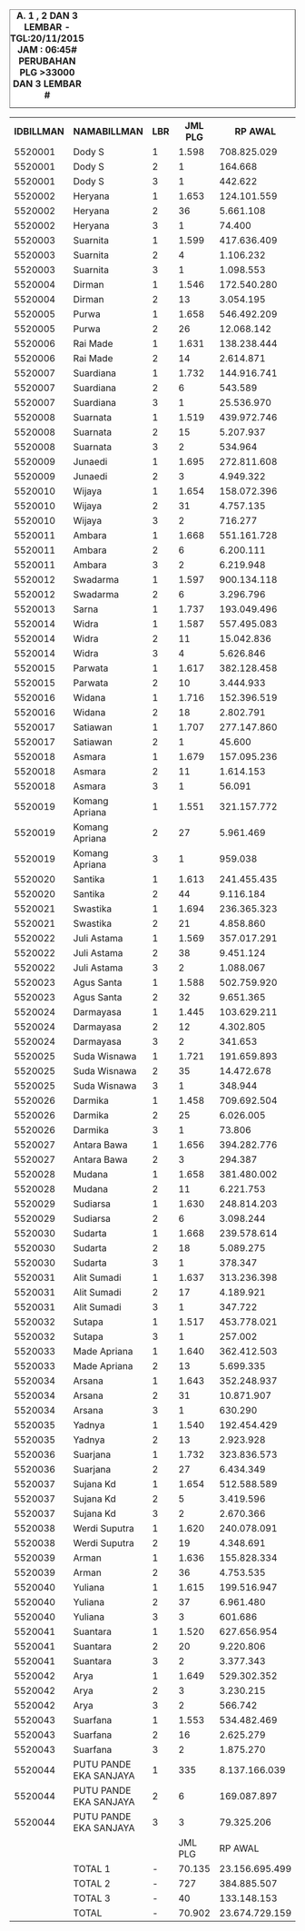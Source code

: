 
<HTML>
<HEAD>
<META HTTP-EQUIV="Content-Type" CONTENT="text/html;charset=windows-1252">
<TITLE>MONITOR LEMBAR BILLMAN NOPEMBER 2015 - RAYON GIANYAR</TITLE> 


</HEAD>
<BODY>
<TABLE BORDER=1 BGCOLOR=#ffffff CELLSPACING=0><FONT FACE="Segoe UI" COLOR=#000000><CAPTION><B>A. 1 , 2 DAN 3 LEMBAR  - TGL:20/11/2015 JAM : 06:45# PERUBAHAN PLG >33000 DAN 3 LEMBAR #</B></CAPTION></FONT>


<table><tbody><tr><th>IDBILLMAN</th><th>NAMABILLMAN</th><th>LBR</th><th> JML PLG </th><th> RP AWAL </th><th>TGL AKHIR</th><th>LBR</th><th> AKHIR PLG </th><th> AKHIR RP </th><th> - </th><th>LNS PLG</th><th>LNS RP</th><th>% LBR</th><th>% RP</th><th> - </th><th> TGL</th><th>L</th><th> PLG </th><th> RP </th><th>SEGEL</th><th>DTNG</th><th>% LBR</th><th>% RP</th></tr><tr><td>5520001</td><td>Dody S</td><td>1</td><td> 1.598 </td><td> 708.825.029 </td><td>20/11_06:45</td><td>1</td><td> 416 </td><td> 142.381.072 </td><td> - </td><td> 123 </td><td> 43.505.571 </td><td>-73,97%</td><td>-79,91%</td><td> - </td><td>19/11_19:20</td><td>1</td><td> 539 </td><td> 185.886.643 </td><td> </td><td> </td><td>-66,27%</td><td>-73,78%</td></tr><tr><td>5520001</td><td>Dody S</td><td>2</td><td> 1 </td><td> 164.668 </td><td>20/11_06:45</td><td>2</td><td> 1 </td><td> 164.668 </td><td> - </td><td> - </td><td> - </td><td>0,00%</td><td>0,00%</td><td> - </td><td>19/11_19:20</td><td>2</td><td> 1 </td><td> 164.668 </td><td> </td><td>1</td><td>0,00%</td><td>0,00%</td></tr><tr><td>5520001</td><td>Dody S</td><td>3</td><td> 1 </td><td> 442.622 </td><td>20/11_06:45</td><td>3</td><td> 1 </td><td> 442.622 </td><td> - </td><td> - </td><td> - </td><td>0,00%</td><td>0,00%</td><td> - </td><td>19/11_19:20</td><td>3</td><td> 1 </td><td> 442.622 </td><td> </td><td> </td><td>0,00%</td><td>0,00%</td></tr><tr><td>5520002</td><td>Heryana</td><td>1</td><td> 1.653 </td><td> 124.101.559 </td><td>20/11_06:45</td><td>1</td><td> 412 </td><td> 34.164.636 </td><td> - </td><td> 8 </td><td> 533.080 </td><td>-75,08%</td><td>-72,47%</td><td> - </td><td>19/11_19:20</td><td>1</td><td> 420 </td><td> 34.697.716 </td><td> </td><td> </td><td>-74,59%</td><td>-72,04%</td></tr><tr><td>5520002</td><td>Heryana</td><td>2</td><td> 36 </td><td> 5.661.108 </td><td>20/11_06:45</td><td>2</td><td> 22 </td><td> 4.066.326 </td><td> - </td><td> - </td><td> - </td><td>-38,89%</td><td>-28,17%</td><td> - </td><td>19/11_19:20</td><td>2</td><td> 22 </td><td> 4.066.326 </td><td> </td><td> </td><td>-38,89%</td><td>-28,17%</td></tr><tr><td>5520002</td><td>Heryana</td><td>3</td><td> 1 </td><td> 74.400 </td><td>20/11_06:45</td><td>3</td><td> 1 </td><td> 74.400 </td><td> - </td><td> - </td><td> - </td><td>0,00%</td><td>0,00%</td><td> - </td><td>19/11_19:20</td><td>3</td><td> 1 </td><td> 74.400 </td><td> </td><td> </td><td>0,00%</td><td>0,00%</td></tr><tr><td>5520003</td><td>Suarnita</td><td>1</td><td> 1.599 </td><td> 417.636.409 </td><td>20/11_06:45</td><td>1</td><td> 262 </td><td> 65.660.751 </td><td> - </td><td> 3 </td><td> 1.804.904 </td><td>-83,61%</td><td>-84,28%</td><td> - </td><td>19/11_19:20</td><td>1</td><td> 265 </td><td> 67.465.655 </td><td> </td><td> </td><td>-83,43%</td><td>-83,85%</td></tr><tr><td>5520003</td><td>Suarnita</td><td>2</td><td> 4 </td><td> 1.106.232 </td><td>20/11_06:45</td><td>2</td><td> 4 </td><td> 1.106.232 </td><td> - </td><td> - </td><td> - </td><td>0,00%</td><td>0,00%</td><td> - </td><td>19/11_19:20</td><td>2</td><td> 4 </td><td> 1.106.232 </td><td> </td><td> </td><td>0,00%</td><td>0,00%</td></tr><tr><td>5520003</td><td>Suarnita</td><td>3</td><td> 1 </td><td> 1.098.553 </td><td>20/11_06:45</td><td>3</td><td> 1 </td><td> 1.098.553 </td><td> - </td><td> - </td><td> - </td><td>0,00%</td><td>0,00%</td><td> - </td><td>19/11_19:20</td><td>3</td><td> 1 </td><td> 1.098.553 </td><td> </td><td> </td><td>0,00%</td><td>0,00%</td></tr><tr><td>5520004</td><td>Dirman</td><td>1</td><td> 1.546 </td><td> 172.540.280 </td><td>20/11_06:45</td><td>1</td><td> 789 </td><td> 56.348.618 </td><td> - </td><td> 2 </td><td> 1.085.202 </td><td>-48,97%</td><td>-67,34%</td><td> - </td><td>19/11_19:20</td><td>1</td><td> 791 </td><td> 57.433.820 </td><td> </td><td> </td><td>-48,84%</td><td>-66,71%</td></tr><tr><td>5520004</td><td>Dirman</td><td>2</td><td> 13 </td><td> 3.054.195 </td><td>20/11_06:45</td><td>2</td><td> 8 </td><td> 1.405.957 </td><td> - </td><td> 2 </td><td> 985.244 </td><td>-38,46%</td><td>-53,97%</td><td> - </td><td>19/11_19:20</td><td>2</td><td> 10 </td><td> 2.391.201 </td><td> </td><td> </td><td>-23,08%</td><td>-21,71%</td></tr><tr><td>5520005</td><td>Purwa</td><td>1</td><td> 1.658 </td><td> 546.492.209 </td><td>20/11_06:45</td><td>1</td><td> 386 </td><td> 71.866.086 </td><td> - </td><td> 13 </td><td> 3.439.245 </td><td>-76,72%</td><td>-86,85%</td><td> - </td><td>19/11_19:20</td><td>1</td><td> 399 </td><td> 75.305.331 </td><td> </td><td> </td><td>-75,93%</td><td>-86,22%</td></tr><tr><td>5520005</td><td>Purwa</td><td>2</td><td> 26 </td><td> 12.068.142 </td><td>20/11_06:45</td><td>2</td><td> 24 </td><td> 11.874.146 </td><td> - </td><td> - </td><td> - </td><td>-7,69%</td><td>-1,61%</td><td> - </td><td>19/11_19:20</td><td>2</td><td> 24 </td><td> 11.874.146 </td><td> </td><td> </td><td>-7,69%</td><td>-1,61%</td></tr><tr><td>5520006</td><td>Rai Made</td><td>1</td><td> 1.631 </td><td> 138.238.444 </td><td>20/11_06:45</td><td>1</td><td> 526 </td><td> 37.232.028 </td><td> - </td><td> 6 </td><td> 1.226.435 </td><td>-67,75%</td><td>-73,07%</td><td> - </td><td>19/11_19:20</td><td>1</td><td> 532 </td><td> 38.458.463 </td><td> </td><td> </td><td>-67,38%</td><td>-72,18%</td></tr><tr><td>5520006</td><td>Rai Made</td><td>2</td><td> 14 </td><td> 2.614.871 </td><td>20/11_06:45</td><td>2</td><td> 13 </td><td> 2.570.987 </td><td> - </td><td> - </td><td> - </td><td>-7,14%</td><td>-1,68%</td><td> - </td><td>19/11_19:20</td><td>2</td><td> 13 </td><td> 2.570.987 </td><td> </td><td> </td><td>-7,14%</td><td>-1,68%</td></tr><tr><td>5520007</td><td>Suardiana</td><td>1</td><td> 1.732 </td><td> 144.916.741 </td><td>20/11_06:45</td><td>1</td><td> 521 </td><td> 52.206.345 </td><td> - </td><td> 5 </td><td> 356.318 </td><td>-69,92%</td><td>-63,97%</td><td> - </td><td>19/11_19:20</td><td>1</td><td> 526 </td><td> 52.562.663 </td><td> </td><td> </td><td>-69,63%</td><td>-63,73%</td></tr><tr><td>5520007</td><td>Suardiana</td><td>2</td><td> 6 </td><td> 543.589 </td><td>20/11_06:45</td><td>2</td><td> 3 </td><td> 280.008 </td><td> - </td><td> - </td><td> - </td><td>-50,00%</td><td>-48,49%</td><td> - </td><td>19/11_19:20</td><td>2</td><td> 3 </td><td> 280.008 </td><td> </td><td>3</td><td>-50,00%</td><td>-48,49%</td></tr><tr><td>5520007</td><td>Suardiana</td><td>3</td><td> 1 </td><td> 25.536.970 </td><td>20/11_06:45</td><td>3</td><td> 1 </td><td> 25.536.970 </td><td> - </td><td> - </td><td> - </td><td>0,00%</td><td>0,00%</td><td> - </td><td>19/11_19:20</td><td>3</td><td> 1 </td><td> 25.536.970 </td><td> </td><td> </td><td>0,00%</td><td>0,00%</td></tr><tr><td>5520008</td><td>Suarnata</td><td>1</td><td> 1.519 </td><td> 439.972.746 </td><td>20/11_06:45</td><td>1</td><td> 317 </td><td> 92.048.025 </td><td> - </td><td> 12 </td><td> 12.474.453 </td><td>-79,13%</td><td>-79,08%</td><td> - </td><td>19/11_19:20</td><td>1</td><td> 329 </td><td> 104.522.478 </td><td> </td><td> </td><td>-78,34%</td><td>-76,24%</td></tr><tr><td>5520008</td><td>Suarnata</td><td>2</td><td> 15 </td><td> 5.207.937 </td><td>20/11_06:45</td><td>2</td><td> 13 </td><td> 4.889.099 </td><td> - </td><td> - </td><td> - </td><td>-13,33%</td><td>-6,12%</td><td> - </td><td>19/11_19:20</td><td>2</td><td> 13 </td><td> 4.889.099 </td><td> </td><td>4</td><td>-13,33%</td><td>-6,12%</td></tr><tr><td>5520008</td><td>Suarnata</td><td>3</td><td> 2 </td><td> 534.964 </td><td>20/11_06:45</td><td>3</td><td> 2 </td><td> 534.964 </td><td> - </td><td> - </td><td> - </td><td>0,00%</td><td>0,00%</td><td> - </td><td>19/11_19:20</td><td>3</td><td> 2 </td><td> 534.964 </td><td> </td><td> </td><td>0,00%</td><td>0,00%</td></tr><tr><td>5520009</td><td>Junaedi</td><td>1</td><td> 1.695 </td><td> 272.811.608 </td><td>20/11_06:45</td><td>1</td><td> 559 </td><td> 93.144.308 </td><td> - </td><td> 11 </td><td> 1.359.470 </td><td>-67,02%</td><td>-65,86%</td><td> - </td><td>19/11_19:20</td><td>1</td><td> 570 </td><td> 94.503.778 </td><td> </td><td> </td><td>-66,37%</td><td>-65,36%</td></tr><tr><td>5520009</td><td>Junaedi</td><td>2</td><td> 3 </td><td> 4.949.322 </td><td>20/11_06:45</td><td>2</td><td> 3 </td><td> 4.949.322 </td><td> - </td><td> - </td><td> - </td><td>0,00%</td><td>0,00%</td><td> - </td><td>19/11_19:20</td><td>2</td><td> 3 </td><td> 4.949.322 </td><td> </td><td> </td><td>0,00%</td><td>0,00%</td></tr><tr><td>5520010</td><td>Wijaya</td><td>1</td><td> 1.654 </td><td> 158.072.396 </td><td>20/11_06:45</td><td>1</td><td> 650 </td><td> 46.448.440 </td><td> - </td><td> 21 </td><td> 792.333 </td><td>-60,70%</td><td>-70,62%</td><td> - </td><td>19/11_19:20</td><td>1</td><td> 671 </td><td> 47.240.773 </td><td> </td><td> </td><td>-59,43%</td><td>-70,11%</td></tr><tr><td>5520010</td><td>Wijaya</td><td>2</td><td> 31 </td><td> 4.757.135 </td><td>20/11_06:45</td><td>2</td><td> 28 </td><td> 4.212.014 </td><td> - </td><td> - </td><td> - </td><td>-9,68%</td><td>-11,46%</td><td> - </td><td>19/11_19:20</td><td>2</td><td> 28 </td><td> 4.212.014 </td><td> </td><td> </td><td>-9,68%</td><td>-11,46%</td></tr><tr><td>5520010</td><td>Wijaya</td><td>3</td><td> 2 </td><td> 716.277 </td><td>20/11_06:45</td><td>3</td><td> 1 </td><td> 93.705 </td><td> - </td><td> - </td><td> - </td><td>-50,00%</td><td>-86,92%</td><td> - </td><td>19/11_19:20</td><td>3</td><td> 1 </td><td> 93.705 </td><td> </td><td> </td><td>-50,00%</td><td>-86,92%</td></tr><tr><td>5520011</td><td>Ambara</td><td>1</td><td> 1.668 </td><td> 551.161.728 </td><td>20/11_06:45</td><td>1</td><td> 576 </td><td> 117.133.457 </td><td> - </td><td> 21 </td><td> 23.820.862 </td><td>-65,47%</td><td>-78,75%</td><td> - </td><td>19/11_19:20</td><td>1</td><td> 597 </td><td> 140.954.319 </td><td> </td><td> </td><td>-64,21%</td><td>-74,43%</td></tr><tr><td>5520011</td><td>Ambara</td><td>2</td><td> 6 </td><td> 6.200.111 </td><td>20/11_06:45</td><td>2</td><td> 6 </td><td> 6.200.111 </td><td> - </td><td> - </td><td> - </td><td>0,00%</td><td>0,00%</td><td> - </td><td>19/11_19:20</td><td>2</td><td> 6 </td><td> 6.200.111 </td><td> </td><td>5</td><td>0,00%</td><td>0,00%</td></tr><tr><td>5520011</td><td>Ambara</td><td>3</td><td> 2 </td><td> 6.219.948 </td><td>20/11_06:45</td><td>3</td><td> 2 </td><td> 6.219.948 </td><td> - </td><td> - </td><td> - </td><td>0,00%</td><td>0,00%</td><td> - </td><td>19/11_19:20</td><td>3</td><td> 2 </td><td> 6.219.948 </td><td> </td><td> </td><td>0,00%</td><td>0,00%</td></tr><tr><td>5520012</td><td>Swadarma</td><td>1</td><td> 1.597 </td><td> 900.134.118 </td><td>20/11_06:45</td><td>1</td><td> 359 </td><td> 193.194.841 </td><td> - </td><td> 9 </td><td> 3.107.432 </td><td>-77,52%</td><td>-78,54%</td><td> - </td><td>19/11_19:20</td><td>1</td><td> 368 </td><td> 196.302.273 </td><td> </td><td> </td><td>-76,96%</td><td>-78,19%</td></tr><tr><td>5520012</td><td>Swadarma</td><td>2</td><td> 6 </td><td> 3.296.796 </td><td>20/11_06:45</td><td>2</td><td> 5 </td><td> 3.176.286 </td><td> - </td><td> - </td><td> - </td><td>-16,67%</td><td>-3,66%</td><td> - </td><td>19/11_19:20</td><td>2</td><td> 5 </td><td> 3.176.286 </td><td>1</td><td>4</td><td>-16,67%</td><td>-3,66%</td></tr><tr><td>5520013</td><td>Sarna</td><td>1</td><td> 1.737 </td><td> 193.049.496 </td><td>20/11_06:45</td><td>1</td><td> 436 </td><td> 54.141.877 </td><td> - </td><td> 12 </td><td> 936.597 </td><td>-74,90%</td><td>-71,95%</td><td> - </td><td>19/11_19:20</td><td>1</td><td> 448 </td><td> 55.078.474 </td><td> </td><td> </td><td>-74,21%</td><td>-71,47%</td></tr><tr><td>5520014</td><td>Widra</td><td>1</td><td> 1.587 </td><td> 557.495.083 </td><td>20/11_06:45</td><td>1</td><td> 558 </td><td> 162.354.950 </td><td> - </td><td> 17 </td><td> 28.612.497 </td><td>-64,84%</td><td>-70,88%</td><td> - </td><td>19/11_19:20</td><td>1</td><td> 575 </td><td> 190.967.447 </td><td> </td><td> </td><td>-63,77%</td><td>-65,75%</td></tr><tr><td>5520014</td><td>Widra</td><td>2</td><td> 11 </td><td> 15.042.836 </td><td>20/11_06:45</td><td>2</td><td> 11 </td><td> 15.042.836 </td><td> - </td><td> - </td><td> - </td><td>0,00%</td><td>0,00%</td><td> - </td><td>19/11_19:20</td><td>2</td><td> 11 </td><td> 15.042.836 </td><td> </td><td> </td><td>0,00%</td><td>0,00%</td></tr><tr><td>5520014</td><td>Widra</td><td>3</td><td> 4 </td><td> 5.626.846 </td><td>20/11_06:45</td><td>3</td><td> 3 </td><td> 5.299.748 </td><td> - </td><td> - </td><td> - </td><td>-25,00%</td><td>-5,81%</td><td> - </td><td>19/11_19:20</td><td>3</td><td> 3 </td><td> 5.299.748 </td><td> </td><td> </td><td>-25,00%</td><td>-5,81%</td></tr><tr><td>5520015</td><td>Parwata</td><td>1</td><td> 1.617 </td><td> 382.128.458 </td><td>20/11_06:45</td><td>1</td><td> 412 </td><td> 89.616.300 </td><td> - </td><td> 6 </td><td> 6.029.535 </td><td>-74,52%</td><td>-76,55%</td><td> - </td><td>19/11_19:20</td><td>1</td><td> 418 </td><td> 95.645.835 </td><td> </td><td> </td><td>-74,15%</td><td>-74,97%</td></tr><tr><td>5520015</td><td>Parwata</td><td>2</td><td> 10 </td><td> 3.444.933 </td><td>20/11_06:45</td><td>2</td><td> 8 </td><td> 3.241.411 </td><td> - </td><td> - </td><td> - </td><td>-20,00%</td><td>-5,91%</td><td> - </td><td>19/11_19:20</td><td>2</td><td> 8 </td><td> 3.241.411 </td><td> </td><td> </td><td>-20,00%</td><td>-5,91%</td></tr><tr><td>5520016</td><td>Widana</td><td>1</td><td> 1.716 </td><td> 152.396.519 </td><td>20/11_06:45</td><td>1</td><td> 590 </td><td> 42.549.442 </td><td> - </td><td> - </td><td> - </td><td>-65,62%</td><td>-72,08%</td><td> - </td><td>19/11_19:20</td><td>1</td><td> 590 </td><td> 42.549.442 </td><td> </td><td> </td><td>-65,62%</td><td>-72,08%</td></tr><tr><td>5520016</td><td>Widana</td><td>2</td><td> 18 </td><td> 2.802.791 </td><td>20/11_06:45</td><td>2</td><td> 16 </td><td> 2.683.837 </td><td> - </td><td> - </td><td> - </td><td>-11,11%</td><td>-4,24%</td><td> - </td><td>19/11_19:20</td><td>2</td><td> 16 </td><td> 2.683.837 </td><td> </td><td>3</td><td>-11,11%</td><td>-4,24%</td></tr><tr><td>5520017</td><td>Satiawan</td><td>1</td><td> 1.707 </td><td> 277.147.860 </td><td>20/11_06:45</td><td>1</td><td> 516 </td><td> 86.233.809 </td><td> - </td><td> 9 </td><td> 18.993.486 </td><td>-69,77%</td><td>-68,89%</td><td> - </td><td>19/11_19:20</td><td>1</td><td> 525 </td><td> 105.227.295 </td><td> </td><td> </td><td>-69,24%</td><td>-62,03%</td></tr><tr><td>5520017</td><td>Satiawan</td><td>2</td><td> 1 </td><td> 45.600 </td><td>20/11_06:45</td><td>2</td><td> 1 </td><td> 45.600 </td><td> - </td><td> - </td><td> - </td><td>0,00%</td><td>0,00%</td><td> - </td><td>19/11_19:20</td><td>2</td><td> 1 </td><td> 45.600 </td><td> </td><td>1</td><td>0,00%</td><td>0,00%</td></tr><tr><td>5520018</td><td>Asmara</td><td>1</td><td> 1.679 </td><td> 157.095.236 </td><td>20/11_06:45</td><td>1</td><td> 420 </td><td> 41.951.530 </td><td> - </td><td> 1 </td><td> 61.017 </td><td>-74,99%</td><td>-73,30%</td><td> - </td><td>19/11_19:20</td><td>1</td><td> 421 </td><td> 42.012.547 </td><td> </td><td> </td><td>-74,93%</td><td>-73,26%</td></tr><tr><td>5520018</td><td>Asmara</td><td>2</td><td> 11 </td><td> 1.614.153 </td><td>20/11_06:45</td><td>2</td><td> 6 </td><td> 651.953 </td><td> - </td><td> - </td><td> - </td><td>-45,45%</td><td>-59,61%</td><td> - </td><td>19/11_19:20</td><td>2</td><td> 6 </td><td> 651.953 </td><td> </td><td> </td><td>-45,45%</td><td>-59,61%</td></tr><tr><td>5520018</td><td>Asmara</td><td>3</td><td> 1 </td><td> 56.091 </td><td>20/11_06:45</td><td>3</td><td> 1 </td><td> 56.091 </td><td> - </td><td> - </td><td> - </td><td>0,00%</td><td>0,00%</td><td> - </td><td>19/11_19:20</td><td>3</td><td> 1 </td><td> 56.091 </td><td> </td><td> </td><td>0,00%</td><td>0,00%</td></tr><tr><td>5520019</td><td>Komang Apriana</td><td>1</td><td> 1.551 </td><td> 321.157.772 </td><td>20/11_06:45</td><td>1</td><td> 498 </td><td> 129.909.753 </td><td> - </td><td> 7 </td><td> 450.649 </td><td>-67,89%</td><td>-59,55%</td><td> - </td><td>19/11_19:20</td><td>1</td><td> 505 </td><td> 130.360.402 </td><td> </td><td> </td><td>-67,44%</td><td>-59,41%</td></tr><tr><td>5520019</td><td>Komang Apriana</td><td>2</td><td> 27 </td><td> 5.961.469 </td><td>20/11_06:45</td><td>2</td><td> 22 </td><td> 5.130.589 </td><td> - </td><td> - </td><td> - </td><td>-18,52%</td><td>-13,94%</td><td> - </td><td>19/11_19:20</td><td>2</td><td> 22 </td><td> 5.130.589 </td><td> </td><td> </td><td>-18,52%</td><td>-13,94%</td></tr><tr><td>5520019</td><td>Komang Apriana</td><td>3</td><td> 1 </td><td> 959.038 </td><td>20/11_06:45</td><td>3</td><td> 1 </td><td> 959.038 </td><td> - </td><td> - </td><td> - </td><td>0,00%</td><td>0,00%</td><td> - </td><td>19/11_19:20</td><td>3</td><td> 1 </td><td> 959.038 </td><td> </td><td> </td><td>0,00%</td><td>0,00%</td></tr><tr><td>5520020</td><td>Santika</td><td>1</td><td> 1.613 </td><td> 241.455.435 </td><td>20/11_06:45</td><td>1</td><td> 451 </td><td> 66.632.795 </td><td> - </td><td> 5 </td><td> 1.542.214 </td><td>-72,04%</td><td>-72,40%</td><td> - </td><td>19/11_19:20</td><td>1</td><td> 456 </td><td> 68.175.009 </td><td> </td><td> </td><td>-71,73%</td><td>-71,76%</td></tr><tr><td>5520020</td><td>Santika</td><td>2</td><td> 44 </td><td> 9.116.184 </td><td>20/11_06:45</td><td>2</td><td> 42 </td><td> 8.646.946 </td><td> - </td><td> - </td><td> - </td><td>-4,55%</td><td>-5,15%</td><td> - </td><td>19/11_19:20</td><td>2</td><td> 42 </td><td> 8.646.946 </td><td> </td><td> </td><td>-4,55%</td><td>-5,15%</td></tr><tr><td>5520021</td><td>Swastika</td><td>1</td><td> 1.694 </td><td> 236.365.323 </td><td>20/11_06:45</td><td>1</td><td> 367 </td><td> 49.466.038 </td><td> - </td><td> 7 </td><td> 1.149.764 </td><td>-78,34%</td><td>-79,07%</td><td> - </td><td>19/11_19:20</td><td>1</td><td> 374 </td><td> 50.615.802 </td><td> </td><td> </td><td>-77,92%</td><td>-78,59%</td></tr><tr><td>5520021</td><td>Swastika</td><td>2</td><td> 21 </td><td> 4.858.860 </td><td>20/11_06:45</td><td>2</td><td> 19 </td><td> 4.679.021 </td><td> - </td><td> - </td><td> - </td><td>-9,52%</td><td>-3,70%</td><td> - </td><td>19/11_19:20</td><td>2</td><td> 19 </td><td> 4.679.021 </td><td> </td><td> </td><td>-9,52%</td><td>-3,70%</td></tr><tr><td>5520022</td><td>Juli Astama</td><td>1</td><td> 1.569 </td><td> 357.017.291 </td><td>20/11_06:45</td><td>1</td><td> 598 </td><td> 106.336.399 </td><td> - </td><td> 12 </td><td> 30.080.482 </td><td>-61,89%</td><td>-70,22%</td><td> - </td><td>19/11_19:20</td><td>1</td><td> 610 </td><td> 136.416.881 </td><td> </td><td> </td><td>-61,12%</td><td>-61,79%</td></tr><tr><td>5520022</td><td>Juli Astama</td><td>2</td><td> 38 </td><td> 9.451.124 </td><td>20/11_06:45</td><td>2</td><td> 31 </td><td> 7.815.494 </td><td> - </td><td> - </td><td> - </td><td>-18,42%</td><td>-17,31%</td><td> - </td><td>19/11_19:20</td><td>2</td><td> 31 </td><td> 7.815.494 </td><td> </td><td> </td><td>-18,42%</td><td>-17,31%</td></tr><tr><td>5520022</td><td>Juli Astama</td><td>3</td><td> 2 </td><td> 1.088.067 </td><td>20/11_06:45</td><td>3</td><td> 2 </td><td> 1.088.067 </td><td> - </td><td> - </td><td> - </td><td>0,00%</td><td>0,00%</td><td> - </td><td>19/11_19:20</td><td>3</td><td> 2 </td><td> 1.088.067 </td><td> </td><td> </td><td>0,00%</td><td>0,00%</td></tr><tr><td>5520023</td><td>Agus Santa</td><td>1</td><td> 1.588 </td><td> 502.759.920 </td><td>20/11_06:45</td><td>1</td><td> 499 </td><td> 136.537.775 </td><td> - </td><td> 22 </td><td> 12.202.856 </td><td>-68,58%</td><td>-72,84%</td><td> - </td><td>19/11_19:20</td><td>1</td><td> 521 </td><td> 148.740.631 </td><td> </td><td> </td><td>-67,19%</td><td>-70,42%</td></tr><tr><td>5520023</td><td>Agus Santa</td><td>2</td><td> 32 </td><td> 9.651.365 </td><td>20/11_06:45</td><td>2</td><td> 25 </td><td> 7.883.686 </td><td> - </td><td> - </td><td> - </td><td>-21,88%</td><td>-18,32%</td><td> - </td><td>19/11_19:20</td><td>2</td><td> 25 </td><td> 7.883.686 </td><td>12</td><td>9</td><td>-21,88%</td><td>-18,32%</td></tr><tr><td>5520024</td><td>Darmayasa</td><td>1</td><td> 1.445 </td><td> 103.629.211 </td><td>20/11_06:45</td><td>1</td><td> 694 </td><td> 48.864.628 </td><td> - </td><td> 16 </td><td> 1.323.865 </td><td>-51,97%</td><td>-52,85%</td><td> - </td><td>19/11_19:20</td><td>1</td><td> 710 </td><td> 50.188.493 </td><td> </td><td> </td><td>-50,87%</td><td>-51,57%</td></tr><tr><td>5520024</td><td>Darmayasa</td><td>2</td><td> 12 </td><td> 4.302.805 </td><td>20/11_06:45</td><td>2</td><td> 4 </td><td> 439.802 </td><td> - </td><td> 2 </td><td> 406.621 </td><td>-66,67%</td><td>-89,78%</td><td> - </td><td>19/11_19:20</td><td>2</td><td> 6 </td><td> 846.423 </td><td> </td><td> </td><td>-50,00%</td><td>-80,33%</td></tr><tr><td>5520024</td><td>Darmayasa</td><td>3</td><td> 2 </td><td> 341.653 </td><td>20/11_06:45</td><td>3</td><td> 1 </td><td> 125.633 </td><td> - </td><td> - </td><td> - </td><td>-50,00%</td><td>-63,23%</td><td> - </td><td>19/11_19:20</td><td>3</td><td> 1 </td><td> 125.633 </td><td> </td><td> </td><td>-50,00%</td><td>-63,23%</td></tr><tr><td>5520025</td><td>Suda Wisnawa</td><td>1</td><td> 1.721 </td><td> 191.659.893 </td><td>20/11_06:45</td><td>1</td><td> 586 </td><td> 58.133.617 </td><td> - </td><td> - </td><td> - </td><td>-65,95%</td><td>-69,67%</td><td> - </td><td>19/11_19:20</td><td>1</td><td> 586 </td><td> 58.133.617 </td><td> </td><td> </td><td>-65,95%</td><td>-69,67%</td></tr><tr><td>5520025</td><td>Suda Wisnawa</td><td>2</td><td> 35 </td><td> 14.472.678 </td><td>20/11_06:45</td><td>2</td><td> 34 </td><td> 14.278.896 </td><td> - </td><td> - </td><td> - </td><td>-2,86%</td><td>-1,34%</td><td> - </td><td>19/11_19:20</td><td>2</td><td> 34 </td><td> 14.278.896 </td><td> </td><td> </td><td>-2,86%</td><td>-1,34%</td></tr><tr><td>5520025</td><td>Suda Wisnawa</td><td>3</td><td> 1 </td><td> 348.944 </td><td>20/11_06:45</td><td>3</td><td> 1 </td><td> 348.944 </td><td> - </td><td> - </td><td> - </td><td>0,00%</td><td>0,00%</td><td> - </td><td>19/11_19:20</td><td>3</td><td> 1 </td><td> 348.944 </td><td> </td><td> </td><td>0,00%</td><td>0,00%</td></tr><tr><td>5520026</td><td>Darmika</td><td>1</td><td> 1.458 </td><td> 709.692.504 </td><td>20/11_06:45</td><td>1</td><td> 522 </td><td> 129.584.653 </td><td> - </td><td> 7 </td><td> 7.591.018 </td><td>-64,20%</td><td>-81,74%</td><td> - </td><td>19/11_19:20</td><td>1</td><td> 529 </td><td> 137.175.671 </td><td> </td><td> </td><td>-63,72%</td><td>-80,67%</td></tr><tr><td>5520026</td><td>Darmika</td><td>2</td><td> 25 </td><td> 6.026.005 </td><td>20/11_06:45</td><td>2</td><td> 22 </td><td> 5.676.414 </td><td> - </td><td> - </td><td> - </td><td>-12,00%</td><td>-5,80%</td><td> - </td><td>19/11_19:20</td><td>2</td><td> 22 </td><td> 5.676.414 </td><td> </td><td> </td><td>-12,00%</td><td>-5,80%</td></tr><tr><td>5520026</td><td>Darmika</td><td>3</td><td> 1 </td><td> 73.806 </td><td>20/11_06:45</td><td>3</td><td> 1 </td><td> 73.806 </td><td> - </td><td> - </td><td> - </td><td>0,00%</td><td>0,00%</td><td> - </td><td>19/11_19:20</td><td>3</td><td> 1 </td><td> 73.806 </td><td> </td><td> </td><td>0,00%</td><td>0,00%</td></tr><tr><td>5520027</td><td>Antara Bawa</td><td>1</td><td> 1.656 </td><td> 394.282.776 </td><td>20/11_06:45</td><td>1</td><td> 406 </td><td> 71.325.522 </td><td> - </td><td> 4 </td><td> 1.589.909 </td><td>-75,48%</td><td>-81,91%</td><td> - </td><td>19/11_19:20</td><td>1</td><td> 410 </td><td> 72.915.431 </td><td> </td><td> </td><td>-75,24%</td><td>-81,51%</td></tr><tr><td>5520027</td><td>Antara Bawa</td><td>2</td><td> 3 </td><td> 294.387 </td><td>20/11_06:45</td><td>2</td><td> 2 </td><td> 62.490 </td><td> - </td><td> - </td><td> - </td><td>-33,33%</td><td>-78,77%</td><td> - </td><td>19/11_19:20</td><td>2</td><td> 2 </td><td> 62.490 </td><td> </td><td>2</td><td>-33,33%</td><td>-78,77%</td></tr><tr><td>5520028</td><td>Mudana</td><td>1</td><td> 1.658 </td><td> 381.480.002 </td><td>20/11_06:45</td><td>1</td><td> 545 </td><td> 123.818.995 </td><td> - </td><td> 15 </td><td> 3.721.793 </td><td>-67,13%</td><td>-67,54%</td><td> - </td><td>19/11_19:20</td><td>1</td><td> 560 </td><td> 127.540.788 </td><td> </td><td> </td><td>-66,22%</td><td>-66,57%</td></tr><tr><td>5520028</td><td>Mudana</td><td>2</td><td> 11 </td><td> 6.221.753 </td><td>20/11_06:45</td><td>2</td><td> 8 </td><td> 4.950.893 </td><td> - </td><td> 1 </td><td> 182.347 </td><td>-27,27%</td><td>-20,43%</td><td> - </td><td>19/11_19:20</td><td>2</td><td> 9 </td><td> 5.133.240 </td><td> </td><td>1</td><td>-18,18%</td><td>-17,50%</td></tr><tr><td>5520029</td><td>Sudiarsa</td><td>1</td><td> 1.630 </td><td> 248.814.203 </td><td>20/11_06:45</td><td>1</td><td> 484 </td><td> 73.808.773 </td><td> - </td><td> 74 </td><td> 7.121.398 </td><td>-70,31%</td><td>-70,34%</td><td> - </td><td>19/11_19:20</td><td>1</td><td> 558 </td><td> 80.930.171 </td><td> </td><td> </td><td>-65,77%</td><td>-67,47%</td></tr><tr><td>5520029</td><td>Sudiarsa</td><td>2</td><td> 6 </td><td> 3.098.244 </td><td>20/11_06:45</td><td>2</td><td> 6 </td><td> 3.098.244 </td><td> - </td><td> - </td><td> - </td><td>0,00%</td><td>0,00%</td><td> - </td><td>19/11_19:20</td><td>2</td><td> 6 </td><td> 3.098.244 </td><td> </td><td> </td><td>0,00%</td><td>0,00%</td></tr><tr><td>5520030</td><td>Sudarta</td><td>1</td><td> 1.668 </td><td> 239.578.614 </td><td>20/11_06:45</td><td>1</td><td> 390 </td><td> 62.430.016 </td><td> - </td><td> 10 </td><td> 2.145.182 </td><td>-76,62%</td><td>-73,94%</td><td> - </td><td>19/11_19:20</td><td>1</td><td> 400 </td><td> 64.575.198 </td><td> </td><td> </td><td>-76,02%</td><td>-73,05%</td></tr><tr><td>5520030</td><td>Sudarta</td><td>2</td><td> 18 </td><td> 5.089.275 </td><td>20/11_06:45</td><td>2</td><td> 14 </td><td> 4.659.059 </td><td> - </td><td> - </td><td> - </td><td>-22,22%</td><td>-8,45%</td><td> - </td><td>19/11_19:20</td><td>2</td><td> 14 </td><td> 4.659.059 </td><td> </td><td> </td><td>-22,22%</td><td>-8,45%</td></tr><tr><td>5520030</td><td>Sudarta</td><td>3</td><td> 1 </td><td> 378.347 </td><td>20/11_06:45</td><td>3</td><td> 1 </td><td> 378.347 </td><td> - </td><td> - </td><td> - </td><td>0,00%</td><td>0,00%</td><td> - </td><td>19/11_19:20</td><td>3</td><td> 1 </td><td> 378.347 </td><td> </td><td> </td><td>0,00%</td><td>0,00%</td></tr><tr><td>5520031</td><td>Alit Sumadi</td><td>1</td><td> 1.637 </td><td> 313.236.398 </td><td>20/11_06:45</td><td>1</td><td> 518 </td><td> 95.832.062 </td><td> - </td><td> 6 </td><td> 3.126.762 </td><td>-68,36%</td><td>-69,41%</td><td> - </td><td>19/11_19:20</td><td>1</td><td> 524 </td><td> 98.958.824 </td><td> </td><td> </td><td>-67,99%</td><td>-68,41%</td></tr><tr><td>5520031</td><td>Alit Sumadi</td><td>2</td><td> 17 </td><td> 4.189.921 </td><td>20/11_06:45</td><td>2</td><td> 5 </td><td> 2.418.528 </td><td> - </td><td> - </td><td> - </td><td>-70,59%</td><td>-42,28%</td><td> - </td><td>19/11_19:20</td><td>2</td><td> 5 </td><td> 2.418.528 </td><td> </td><td>2</td><td>-70,59%</td><td>-42,28%</td></tr><tr><td>5520031</td><td>Alit Sumadi</td><td>3</td><td> 1 </td><td> 347.722 </td><td>20/11_06:45</td><td>3</td><td> 1 </td><td> 347.722 </td><td> - </td><td> - </td><td> - </td><td>0,00%</td><td>0,00%</td><td> - </td><td>19/11_19:20</td><td>3</td><td> 1 </td><td> 347.722 </td><td> </td><td> </td><td>0,00%</td><td>0,00%</td></tr><tr><td>5520032</td><td>Sutapa</td><td>1</td><td> 1.517 </td><td> 453.778.021 </td><td>20/11_06:45</td><td>1</td><td> 163 </td><td> 98.000.869 </td><td> - </td><td> 12 </td><td> 25.712.686 </td><td>-89,26%</td><td>-78,40%</td><td> - </td><td>19/11_19:20</td><td>1</td><td> 175 </td><td> 123.713.555 </td><td> </td><td> </td><td>-88,46%</td><td>-72,74%</td></tr><tr><td>5520032</td><td>Sutapa</td><td>3</td><td> 1 </td><td> 257.002 </td><td>20/11_06:45</td><td>3</td><td> 1 </td><td> 257.002 </td><td> - </td><td> - </td><td> - </td><td>0,00%</td><td>0,00%</td><td> - </td><td>19/11_19:20</td><td>3</td><td> 1 </td><td> 257.002 </td><td> </td><td> </td><td>0,00%</td><td>0,00%</td></tr><tr><td>5520033</td><td>Made Apriana</td><td>1</td><td> 1.640 </td><td> 362.412.503 </td><td>20/11_06:45</td><td>1</td><td> 514 </td><td> 94.044.084 </td><td> - </td><td> 1 </td><td> 1.825.837 </td><td>-68,66%</td><td>-74,05%</td><td> - </td><td>19/11_19:20</td><td>1</td><td> 515 </td><td> 95.869.921 </td><td> </td><td> </td><td>-68,60%</td><td>-73,55%</td></tr><tr><td>5520033</td><td>Made Apriana</td><td>2</td><td> 13 </td><td> 5.699.335 </td><td>20/11_06:45</td><td>2</td><td> 12 </td><td> 5.574.705 </td><td> - </td><td> - </td><td> - </td><td>-7,69%</td><td>-2,19%</td><td> - </td><td>19/11_19:20</td><td>2</td><td> 12 </td><td> 5.574.705 </td><td> </td><td> </td><td>-7,69%</td><td>-2,19%</td></tr><tr><td>5520034</td><td>Arsana</td><td>1</td><td> 1.643 </td><td> 352.248.937 </td><td>20/11_06:45</td><td>1</td><td> 625 </td><td> 111.673.545 </td><td> - </td><td> 13 </td><td> 940.048 </td><td>-61,96%</td><td>-68,30%</td><td> - </td><td>19/11_19:20</td><td>1</td><td> 638 </td><td> 112.613.593 </td><td> </td><td> </td><td>-61,17%</td><td>-68,03%</td></tr><tr><td>5520034</td><td>Arsana</td><td>2</td><td> 31 </td><td> 10.871.907 </td><td>20/11_06:45</td><td>2</td><td> 29 </td><td> 10.574.920 </td><td> - </td><td> - </td><td> - </td><td>-6,45%</td><td>-2,73%</td><td> - </td><td>19/11_19:20</td><td>2</td><td> 29 </td><td> 10.574.920 </td><td> </td><td> </td><td>-6,45%</td><td>-2,73%</td></tr><tr><td>5520034</td><td>Arsana</td><td>3</td><td> 1 </td><td> 630.290 </td><td>20/11_06:45</td><td>3</td><td> 1 </td><td> 630.290 </td><td> - </td><td> - </td><td> - </td><td>0,00%</td><td>0,00%</td><td> - </td><td>19/11_19:20</td><td>3</td><td> 1 </td><td> 630.290 </td><td> </td><td> </td><td>0,00%</td><td>0,00%</td></tr><tr><td>5520035</td><td>Yadnya</td><td>1</td><td> 1.540 </td><td> 192.454.429 </td><td>20/11_06:45</td><td>1</td><td> 326 </td><td> 43.000.819 </td><td> - </td><td> - </td><td> - </td><td>-78,83%</td><td>-77,66%</td><td> - </td><td>19/11_19:20</td><td>1</td><td> 326 </td><td> 43.000.819 </td><td> </td><td> </td><td>-78,83%</td><td>-77,66%</td></tr><tr><td>5520035</td><td>Yadnya</td><td>2</td><td> 13 </td><td> 2.923.928 </td><td>20/11_06:45</td><td>2</td><td> 11 </td><td> 2.542.761 </td><td> - </td><td> 1 </td><td> 132.935 </td><td>-15,38%</td><td>-13,04%</td><td> - </td><td>19/11_19:20</td><td>2</td><td> 12 </td><td> 2.675.696 </td><td> </td><td> </td><td>-7,69%</td><td>-8,49%</td></tr><tr><td>5520036</td><td>Suarjana</td><td>1</td><td> 1.732 </td><td> 323.836.573 </td><td>20/11_06:45</td><td>1</td><td> 452 </td><td> 87.767.334 </td><td> - </td><td> 18 </td><td> 4.667.363 </td><td>-73,90%</td><td>-72,90%</td><td> - </td><td>19/11_19:20</td><td>1</td><td> 470 </td><td> 92.434.697 </td><td> </td><td> </td><td>-72,86%</td><td>-71,46%</td></tr><tr><td>5520036</td><td>Suarjana</td><td>2</td><td> 27 </td><td> 6.434.349 </td><td>20/11_06:45</td><td>2</td><td> 23 </td><td> 5.925.343 </td><td> - </td><td> - </td><td> - </td><td>-14,81%</td><td>-7,91%</td><td> - </td><td>19/11_19:20</td><td>2</td><td> 23 </td><td> 5.925.343 </td><td> </td><td>2</td><td>-14,81%</td><td>-7,91%</td></tr><tr><td>5520037</td><td>Sujana Kd</td><td>1</td><td> 1.654 </td><td> 512.588.589 </td><td>20/11_06:45</td><td>1</td><td> 450 </td><td> 113.264.967 </td><td> - </td><td> 10 </td><td> 33.141.214 </td><td>-72,79%</td><td>-77,90%</td><td> - </td><td>19/11_19:20</td><td>1</td><td> 460 </td><td> 146.406.181 </td><td> </td><td> </td><td>-72,19%</td><td>-71,44%</td></tr><tr><td>5520037</td><td>Sujana Kd</td><td>2</td><td> 5 </td><td> 3.419.596 </td><td>20/11_06:45</td><td>2</td><td> 4 </td><td> 2.554.436 </td><td> - </td><td> - </td><td> - </td><td>-20,00%</td><td>-25,30%</td><td> - </td><td>19/11_19:20</td><td>2</td><td> 4 </td><td> 2.554.436 </td><td> </td><td>3</td><td>-20,00%</td><td>-25,30%</td></tr><tr><td>5520037</td><td>Sujana Kd</td><td>3</td><td> 2 </td><td> 2.670.366 </td><td>20/11_06:45</td><td>3</td><td> 1 </td><td> 793.946 </td><td> - </td><td> - </td><td> - </td><td>-50,00%</td><td>-70,27%</td><td> - </td><td>19/11_19:20</td><td>3</td><td> 1 </td><td> 793.946 </td><td> </td><td> </td><td>-50,00%</td><td>-70,27%</td></tr><tr><td>5520038</td><td>Werdi Suputra</td><td>1</td><td> 1.620 </td><td> 240.078.091 </td><td>20/11_06:45</td><td>1</td><td> 306 </td><td> 43.349.834 </td><td> - </td><td> 2 </td><td> 123.624 </td><td>-81,11%</td><td>-81,94%</td><td> - </td><td>19/11_19:20</td><td>1</td><td> 308 </td><td> 43.473.458 </td><td> </td><td> </td><td>-80,99%</td><td>-81,89%</td></tr><tr><td>5520038</td><td>Werdi Suputra</td><td>2</td><td> 19 </td><td> 4.348.691 </td><td>20/11_06:45</td><td>2</td><td> 16 </td><td> 4.186.348 </td><td> - </td><td> - </td><td> - </td><td>-15,79%</td><td>-3,73%</td><td> - </td><td>19/11_19:20</td><td>2</td><td> 16 </td><td> 4.186.348 </td><td> </td><td>3</td><td>-15,79%</td><td>-3,73%</td></tr><tr><td>5520039</td><td>Arman</td><td>1</td><td> 1.636 </td><td> 155.828.334 </td><td>20/11_06:45</td><td>1</td><td> 509 </td><td> 49.116.059 </td><td> - </td><td> 14 </td><td> 3.579.839 </td><td>-68,89%</td><td>-68,48%</td><td> - </td><td>19/11_19:20</td><td>1</td><td> 523 </td><td> 52.695.898 </td><td> </td><td> </td><td>-68,03%</td><td>-66,18%</td></tr><tr><td>5520039</td><td>Arman</td><td>2</td><td> 36 </td><td> 4.753.535 </td><td>20/11_06:45</td><td>2</td><td> 31 </td><td> 4.249.576 </td><td> - </td><td> - </td><td> - </td><td>-13,89%</td><td>-10,60%</td><td> - </td><td>19/11_19:20</td><td>2</td><td> 31 </td><td> 4.249.576 </td><td> </td><td> </td><td>-13,89%</td><td>-10,60%</td></tr><tr><td>5520040</td><td>Yuliana</td><td>1</td><td> 1.615 </td><td> 199.516.947 </td><td>20/11_06:45</td><td>1</td><td> 549 </td><td> 75.996.262 </td><td> - </td><td> 6 </td><td> 529.648 </td><td>-66,01%</td><td>-61,91%</td><td> - </td><td>19/11_19:20</td><td>1</td><td> 555 </td><td> 76.525.910 </td><td> </td><td> </td><td>-65,63%</td><td>-61,64%</td></tr><tr><td>5520040</td><td>Yuliana</td><td>2</td><td> 37 </td><td> 6.961.480 </td><td>20/11_06:45</td><td>2</td><td> 36 </td><td> 6.921.160 </td><td> - </td><td> - </td><td> - </td><td>-2,70%</td><td>-0,58%</td><td> - </td><td>19/11_19:20</td><td>2</td><td> 36 </td><td> 6.921.160 </td><td> </td><td> </td><td>-2,70%</td><td>-0,58%</td></tr><tr><td>5520040</td><td>Yuliana</td><td>3</td><td> 3 </td><td> 601.686 </td><td>20/11_06:45</td><td>3</td><td> 3 </td><td> 601.686 </td><td> - </td><td> - </td><td> - </td><td>0,00%</td><td>0,00%</td><td> - </td><td>19/11_19:20</td><td>3</td><td> 3 </td><td> 601.686 </td><td> </td><td> </td><td>0,00%</td><td>0,00%</td></tr><tr><td>5520041</td><td>Suantara</td><td>1</td><td> 1.520 </td><td> 627.656.954 </td><td>20/11_06:45</td><td>1</td><td> 417 </td><td> 170.700.329 </td><td> - </td><td> 17 </td><td> 33.508.585 </td><td>-72,57%</td><td>-72,80%</td><td> - </td><td>19/11_19:20</td><td>1</td><td> 434 </td><td> 204.208.914 </td><td> </td><td> </td><td>-71,45%</td><td>-67,46%</td></tr><tr><td>5520041</td><td>Suantara</td><td>2</td><td> 20 </td><td> 9.220.806 </td><td>20/11_06:45</td><td>2</td><td> 18 </td><td> 8.614.895 </td><td> - </td><td> - </td><td> - </td><td>-10,00%</td><td>-6,57%</td><td> - </td><td>19/11_19:20</td><td>2</td><td> 18 </td><td> 8.614.895 </td><td> </td><td> </td><td>-10,00%</td><td>-6,57%</td></tr><tr><td>5520041</td><td>Suantara</td><td>3</td><td> 2 </td><td> 3.377.343 </td><td>20/11_06:45</td><td>3</td><td> 1 </td><td> 3.177.658 </td><td> - </td><td> - </td><td> - </td><td>-50,00%</td><td>-5,91%</td><td> - </td><td>19/11_19:20</td><td>3</td><td> 1 </td><td> 3.177.658 </td><td> </td><td> </td><td>-50,00%</td><td>-5,91%</td></tr><tr><td>5520042</td><td>Arya</td><td>1</td><td> 1.649 </td><td> 529.302.352 </td><td>20/11_06:45</td><td>1</td><td> 362 </td><td> 108.037.061 </td><td> - </td><td> 27 </td><td> 21.375.155 </td><td>-78,05%</td><td>-79,59%</td><td> - </td><td>19/11_19:20</td><td>1</td><td> 389 </td><td> 129.412.216 </td><td> </td><td> </td><td>-76,41%</td><td>-75,55%</td></tr><tr><td>5520042</td><td>Arya</td><td>2</td><td> 3 </td><td> 3.230.215 </td><td>20/11_06:45</td><td>2</td><td> 3 </td><td> 3.230.215 </td><td> - </td><td> - </td><td> - </td><td>0,00%</td><td>0,00%</td><td> - </td><td>19/11_19:20</td><td>2</td><td> 3 </td><td> 3.230.215 </td><td> </td><td>3</td><td>0,00%</td><td>0,00%</td></tr><tr><td>5520042</td><td>Arya</td><td>3</td><td> 2 </td><td> 566.742 </td><td>20/11_06:45</td><td>3</td><td> 1 </td><td> 257.002 </td><td> - </td><td> - </td><td> - </td><td>-50,00%</td><td>-54,65%</td><td> - </td><td>19/11_19:20</td><td>3</td><td> 1 </td><td> 257.002 </td><td> </td><td> </td><td>-50,00%</td><td>-54,65%</td></tr><tr><td>5520043</td><td>Suarfana</td><td>1</td><td> 1.553 </td><td> 534.482.469 </td><td>20/11_06:45</td><td>1</td><td> 319 </td><td> 95.153.493 </td><td> - </td><td> 11 </td><td> 21.134.220 </td><td>-79,46%</td><td>-82,20%</td><td> - </td><td>19/11_19:20</td><td>1</td><td> 330 </td><td> 116.287.713 </td><td> </td><td> </td><td>-78,75%</td><td>-78,24%</td></tr><tr><td>5520043</td><td>Suarfana</td><td>2</td><td> 16 </td><td> 2.625.279 </td><td>20/11_06:45</td><td>2</td><td> 14 </td><td> 2.387.811 </td><td> - </td><td> - </td><td> - </td><td>-12,50%</td><td>-9,05%</td><td> - </td><td>19/11_19:20</td><td>2</td><td> 14 </td><td> 2.387.811 </td><td> </td><td> </td><td>-12,50%</td><td>-9,05%</td></tr><tr><td>5520043</td><td>Suarfana</td><td>3</td><td> 2 </td><td> 1.875.270 </td><td>20/11_06:45</td><td>3</td><td> 2 </td><td> 1.875.270 </td><td> - </td><td> - </td><td> - </td><td>0,00%</td><td>0,00%</td><td> - </td><td>19/11_19:20</td><td>3</td><td> 2 </td><td> 1.875.270 </td><td> </td><td> </td><td>0,00%</td><td>0,00%</td></tr><tr><td>5520044</td><td>PUTU PANDE EKA SANJAYA</td><td>1</td><td> 335 </td><td> 8.137.166.039 </td><td>20/11_06:45</td><td>1</td><td> 65 </td><td> 1.095.871.768 </td><td> - </td><td> 7 </td><td> 244.849.010 </td><td>-80,60%</td><td>-86,53%</td><td> - </td><td>19/11_19:20</td><td>1</td><td> 72 </td><td> 1.340.720.778 </td><td> </td><td> </td><td>-78,51%</td><td>-83,52%</td></tr><tr><td>5520044</td><td>PUTU PANDE EKA SANJAYA</td><td>2</td><td> 6 </td><td> 169.087.897 </td><td>20/11_06:45</td><td>2</td><td> 5 </td><td> 146.809.342 </td><td> - </td><td> - </td><td> - </td><td>-16,67%</td><td>-13,18%</td><td> - </td><td>19/11_19:20</td><td>2</td><td> 5 </td><td> 146.809.342 </td><td> </td><td> </td><td>-16,67%</td><td>-13,18%</td></tr><tr><td>5520044</td><td>PUTU PANDE EKA SANJAYA</td><td>3</td><td> 3 </td><td> 79.325.206 </td><td>20/11_06:45</td><td>3</td><td> 2 </td><td> 32.372.214 </td><td> - </td><td> - </td><td> - </td><td>-33,33%</td><td>-59,19%</td><td> - </td><td>19/11_19:20</td><td>3</td><td> 2 </td><td> 32.372.214 </td><td> </td><td> </td><td>-33,33%</td><td>-59,19%</td></tr><tr><td> </td><td> </td><td> </td><td> JML PLG </td><td> RP AWAL </td><td>TGL AKHIR</td><td>-</td><td> SISA PLG </td><td> SISA RP </td><td> </td><td>LNS PLG</td><td>LNS RP</td><td>% LBR</td><td>% RP</td><td> </td><td> TGL</td><td>L</td><td> PLG </td><td> RP </td><td>SEGEL</td><td>DTNG</td><td>% LBR</td><td>% RP</td></tr><tr><td> </td><td> TOTAL 1 </td><td> - </td><td> 70.135 </td><td> 23.156.695.499 </td><td>20/11_06:45</td><td>1</td><td> 20.320 </td><td> 4.817.333.965 </td><td> </td><td> 602 </td><td> 611.571.558 </td><td>-71,03%</td><td>-79,20%</td><td> </td><td>19/11_19:20</td><td>1</td><td> 20.922 </td><td> 5.428.905.523 </td><td> - </td><td> - </td><td>-70,17%</td><td>-76,56%</td></tr><tr><td> </td><td> TOTAL 2 </td><td> - </td><td> 727 </td><td> 384.885.507 </td><td>20/11_06:45</td><td>2</td><td> 608 </td><td> 339.872.367 </td><td> </td><td> 6 </td><td> 1.707.147 </td><td>-16,37%</td><td>-11,70%</td><td> </td><td>19/11_19:20</td><td>2</td><td> 614 </td><td> 341.579.514 </td><td> 13 </td><td> 46 </td><td>-15,54%</td><td>-11,25%</td></tr><tr><td> </td><td> TOTAL 3 </td><td> - </td><td> 40 </td><td> 133.148.153 </td><td>20/11_06:45</td><td>3</td><td> 33 </td><td> 82.643.626 </td><td> </td><td> - </td><td> - </td><td>-17,50%</td><td>-37,93%</td><td> </td><td>19/11_19:20</td><td>3</td><td> 33 </td><td> 82.643.626 </td><td> - </td><td> - </td><td>-17,50%</td><td>-37,93%</td></tr><tr><td> </td><td> TOTAL </td><td> - </td><td> 70.902 </td><td> 23.674.729.159 </td><td>20/11_06:45</td><td> - </td><td> 20.961 </td><td> 5.239.849.958 </td><td> - </td><td> 608 </td><td> 613.278.705 </td><td>-70,44%</td><td>-77,87%</td><td> </td><td>19/11_19:20</td><td> </td><td> 21.569 </td><td> 5.853.128.663 </td><td> 13 </td><td> 46 </td><td>-69,58%</td><td>-75,28%</td></tr></tbody></table>


<TFOOT></TFOOT>
</TABLE>
</BODY>
</HTML> 
